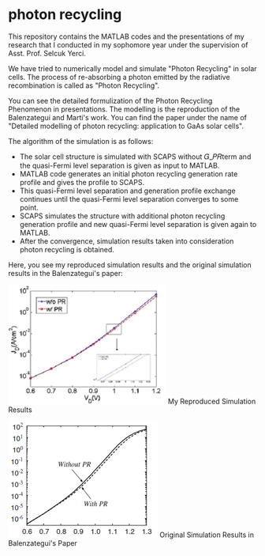 # photon recycling
This repository contains the MATLAB codes and the presentations of my research that I conducted in my sophomore year under the
supervision of Asst. Prof. Selcuk Yerci.

We have tried to numerically model and simulate "Photon Recycling" in solar cells. The process of re-absorbing a photon emitted
by the radiative recombination is called as "Photon Recycling". 

You can see the detailed formulization of the Photon Recycling Phenomenon in presentations. The modelling is the 
reproduction of the Balenzategui and Marti's work. You can find the paper under the name of "Detailed modelling of
photon recycling: application to GaAs solar cells".

The algorithm of the simulation is as follows:

- The solar cell structure is simulated with SCAPS without 𝐺_𝑃𝑅term and the quasi-Fermi level separation is given as input to MATLAB.
- MATLAB code generates an initial photon recycling generation rate profile and gives the profile to SCAPS.
- This quasi-Fermi level separation and generation profile exchange continues until the quasi-Fermi level separation converges to some point.
- SCAPS simulates the structure with additional photon recycling generation profile and new quasi-Fermi level separation is given again to MATLAB.
- After the convergence, simulation results taken into consideration photon recycling is obtained.

Here, you see my reproduced simulation results and the original simulation results in the Balenzategui's paper:

![My Reproduced Simulation Results](https://github.com/refik-mert-cam/photon_recycling/blob/master/my_reproduction.PNG)
My Reproduced Simulation Results

![Original Simulation Results in Balenzategui's Paper](https://github.com/refik-mert-cam/photon_recycling/blob/master/photon%20recycling.PNG)
Original Simulation Results in Balenzategui's Paper
